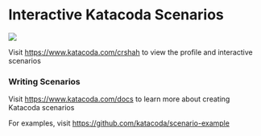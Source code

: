 # Interactive Katacoda Scenarios

[![](http://shields.katacoda.com/katacoda/crshah/count.svg)](https://www.katacoda.com/crshah "Get your profile on Katacoda.com")

Visit https://www.katacoda.com/crshah to view the profile and interactive scenarios

### Writing Scenarios
Visit https://www.katacoda.com/docs to learn more about creating Katacoda scenarios

For examples, visit https://github.com/katacoda/scenario-example
